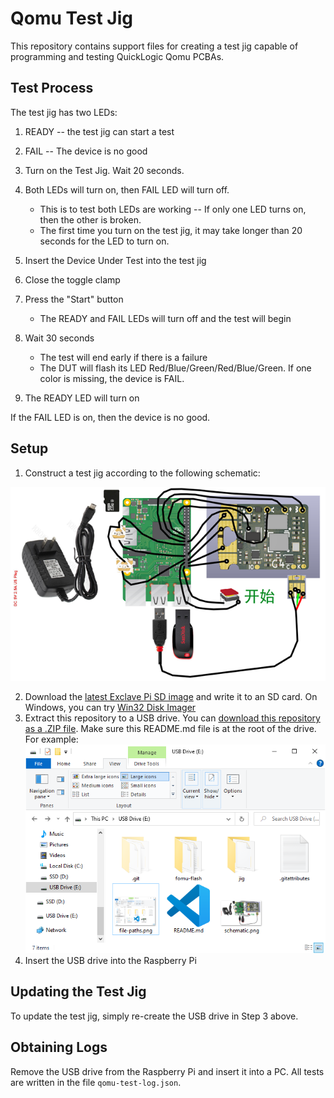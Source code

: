 # Qomu Test Jig

This repository contains support files for creating a test jig capable of programming and testing QuickLogic Qomu PCBAs.

## Test Process

The test jig has two LEDs:

1. READY -- the test jig can start a test
2. FAIL -- The device is no good

3. Turn on the Test Jig. Wait 20 seconds.
4. Both LEDs will turn on, then FAIL LED will turn off.
   * This is to test both LEDs are working -- If only one LED turns on, then the other is broken.
   * The first time you turn on the test jig, it may take longer than 20 seconds for the LED to turn on.
5. Insert the Device Under Test into the test jig
6. Close the toggle clamp
7. Press the "Start" button
   * The READY and FAIL LEDs will turn off and the test will begin
8. Wait 30 seconds
   * The test will end early if there is a failure
   * The DUT will flash its LED Red/Blue/Green/Red/Blue/Green. If one color is missing, the device is FAIL.
9.  The READY LED will turn on

If the FAIL LED is on, then the device is no good.

## Setup

1. Construct a test jig according to the following schematic:

![wiring diagram](schematic.png "Test jig wiring diagram")

2. Download the [latest Exclave Pi SD image](https://github.com/exclave/exclave-pi-gen/releases/latest) and write it to an SD card. On Windows, you can try [Win32 Disk Imager](https://win32diskimager.org/#download)
3. Extract this repository to a USB drive. You can [download this repository as a .ZIP file](archive/refs/heads/main.zip). Make sure this README.md file is at the root of the drive. For example:
![file paths](file-paths.png "Example file layout")
4. Insert the USB drive into the Raspberry Pi

## Updating the Test Jig

To update the test jig, simply re-create the USB drive in Step 3 above.

## Obtaining Logs

Remove the USB drive from the Raspberry Pi and insert it into a PC. All tests are written in the file `qomu-test-log.json`.
